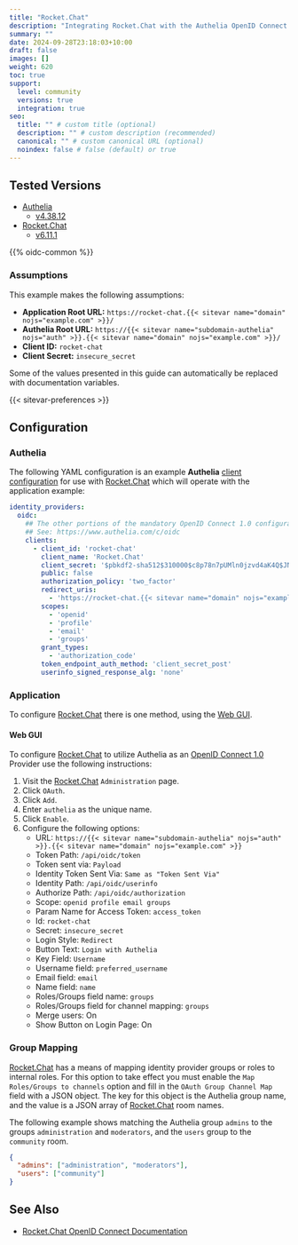 ```yaml
---
title: "Rocket.Chat"
description: "Integrating Rocket.Chat with the Authelia OpenID Connect 1.0 Provider."
summary: ""
date: 2024-09-28T23:18:03+10:00
draft: false
images: []
weight: 620
toc: true
support:
  level: community
  versions: true
  integration: true
seo:
  title: "" # custom title (optional)
  description: "" # custom description (recommended)
  canonical: "" # custom canonical URL (optional)
  noindex: false # false (default) or true
---
```


## Tested Versions

- [Authelia]
  - [v4.38.12](https://github.com/authelia/authelia/releases/tag/v4.38.12)
- [Rocket.Chat]
  - [v6.11.1](https://github.com/RocketChat/Rocket.Chat/releases/tag/6.11.1)

{{% oidc-common %}}

### Assumptions

This example makes the following assumptions:

- __Application Root URL:__ `https://rocket-chat.{{< sitevar name="domain" nojs="example.com" >}}/`
- __Authelia Root URL:__ `https://{{< sitevar name="subdomain-authelia" nojs="auth" >}}.{{< sitevar name="domain" nojs="example.com" >}}/`
- __Client ID:__ `rocket-chat`
- __Client Secret:__ `insecure_secret`

Some of the values presented in this guide can automatically be replaced with documentation variables.

{{< sitevar-preferences >}}

## Configuration

### Authelia

The following YAML configuration is an example __Authelia__ [client configuration] for use with [Rocket.Chat] which will
operate with the application example:

```yaml {title="configuration.yml"}
identity_providers:
  oidc:
    ## The other portions of the mandatory OpenID Connect 1.0 configuration go here.
    ## See: https://www.authelia.com/c/oidc
    clients:
      - client_id: 'rocket-chat'
        client_name: 'Rocket.Chat'
        client_secret: '$pbkdf2-sha512$310000$c8p78n7pUMln0jzvd4aK4Q$JNRBzwAo0ek5qKn50cFzzvE9RXV88h1wJn5KGiHrD0YKtZaR/nCb2CJPOsKaPK0hjf.9yHxzQGZziziccp6Yng'  # The digest of 'insecure_secret'.
        public: false
        authorization_policy: 'two_factor'
        redirect_uris:
          - 'https://rocket-chat.{{< sitevar name="domain" nojs="example.com" >}}/_oauth/authelia'
        scopes:
          - 'openid'
          - 'profile'
          - 'email'
          - 'groups'
        grant_types:
          - 'authorization_code'
        token_endpoint_auth_method: 'client_secret_post'
        userinfo_signed_response_alg: 'none'
```

### Application

To configure [Rocket.Chat] there is one method, using the [Web GUI](#web-gui).

#### Web GUI

To configure [Rocket.Chat] to utilize Authelia as an [OpenID Connect 1.0] Provider use the following instructions:

1. Visit the [Rocket.Chat] `Administration` page.
2. Click `OAuth`.
3. Click `Add`.
4. Enter `authelia` as the unique name.
5. Click `Enable`.
6. Configure the following options:
   - URL: `https://{{< sitevar name="subdomain-authelia" nojs="auth" >}}.{{< sitevar name="domain" nojs="example.com" >}}`
   - Token Path: `/api/oidc/token`
   - Token sent via: `Payload`
   - Identity Token Sent Via: `Same as "Token Sent Via"`
   - Identity Path: `/api/oidc/userinfo`
   - Authorize Path: `/api/oidc/authorization`
   - Scope: `openid profile email groups`
   - Param Name for Access Token: `access_token`
   - Id: `rocket-chat`
   - Secret: `insecure_secret`
   - Login Style: `Redirect`
   - Button Text: `Login with Authelia`
   - Key Field: `Username`
   - Username field: `preferred_username`
   - Email field: `email`
   - Name field: `name`
   - Roles/Groups field name: `groups`
   - Roles/Groups field for channel mapping: `groups`
   - Merge users: On
   - Show Button on Login Page: On

### Group Mapping

[Rocket.Chat] has a means of mapping identity provider groups or roles to internal roles. For this option to take effect
you must enable the `Map Roles/Groups to channels` option and fill in the `OAuth Group Channel Map` field with a JSON
object. The key for this object is the Authelia group name, and the value is a JSON array of [Rocket.Chat] room names.

The following example shows matching the Authelia group `admins` to the groups `administration` and `moderators`, and
the `users` group to the `community` room.

```json
{
  "admins": ["administration", "moderators"],
  "users": ["community"]
}

```

## See Also

- [Rocket.Chat OpenID Connect Documentation](https://docs.rocket.chat/docs/openid-connect)

[Authelia]: https://www.authelia.com
[Rocket.Chat]: https://www.rocket.chat
[OpenID Connect 1.0]: ../../openid-connect/introduction.md
[client configuration]: ../../../configuration/identity-providers/openid-connect/clients.md
